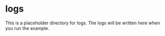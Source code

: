 # logs

This is a placeholder directory for logs. The logs will be written here when you run the example.
